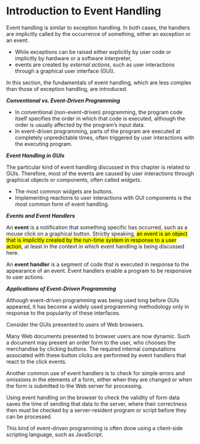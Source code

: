 # Introduction to Event Handling

Event handling is similar to exception handling. In both cases, the handlers are implicitly called by the occurrence of something, either an exception or an event.

- While exceptions can be raised either explicitly by user code or implicitly by hardware or a software interpreter,
- events are created by *external actions*, such as user interactions through a graphical user interface (GUI).

In this section, the fundamentals of event handling, which are less complex than those of exception handling, are introduced.

***Conventional vs. Event-Driven Programming***

- In conventional (non-event-driven) programming, the program code itself specifies the order in which that code is executed, although the order is usually affected by the program’s input data.
- In event-driven programming, parts of the program are executed at completely unpredictable times, often triggered by user interactions with the executing program.

***Event Handling in GUIs***

The particular kind of event handling discussed in this chapter is related to GUIs. Therefore, most of the events are caused by user interactions through graphical objects or components, often called *widgets*.

- The most common widgets are buttons.
- Implementing reactions to user interactions with GUI components is the most common form of event handling.

***Events and Event Handlers***

An **event** is a notification that something specific has occurred, such as a mouse click on a graphical button. Strictly speaking, <mark>an event is an object that is implicitly created by the run-time system in response to a user action</mark>, at least in the context in which event handling is being discussed here.

An **event handler** is a segment of code that is executed in response to the appearance of an event. Event handlers enable a program to be responsive to user actions.

***Applications of Event-Driven Programming***

Although event-driven programming was being used long before GUIs appeared, it has become a widely used programming methodology only in response to the popularity of these interfaces.

<div class="alert-example">

Consider the GUIs presented to users of Web browsers.

Many Web documents presented to browser users are now dynamic. Such a document may present an order form to the user, who chooses the merchandise by clicking buttons. The required internal computations associated with these button clicks are performed by event handlers that react to the click events.

</div>

<div class="alert-example">

Another common use of event handlers is to check for simple errors and omissions in the elements of a form, either when they are changed or when the form is submitted to the Web server for processing.

Using event handling on the browser to check the validity of form data saves the time of sending that data to the server, where their correctness then must be checked by a server-resident program or script before they can be processed.

This kind of event-driven programming is often done using a client-side scripting language, such as JavaScript.

</div>
